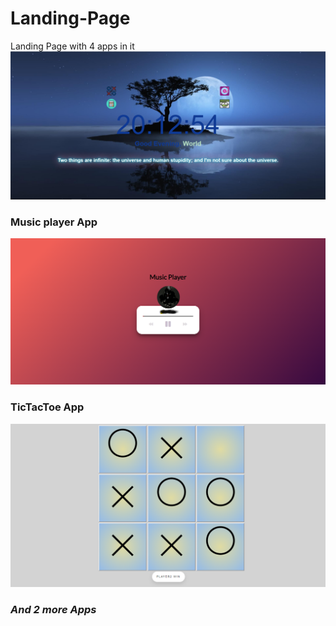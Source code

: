 # Landing-Page
Landing Page with 4 apps in it
![LandingPage](https://github.com/KarenTsaturyan/Project-images/blob/2b36255166ed43566abc249e905f84821eeefab7/forGit.png)
### Music player App
![MusicPlayer](https://github.com/KarenTsaturyan/Project-images/blob/2b36255166ed43566abc249e905f84821eeefab7/forGit2.png)
### TicTacToe App
![TicTacToe](https://github.com/KarenTsaturyan/Project-images/blob/2b36255166ed43566abc249e905f84821eeefab7/forGit3.png)

### ***And 2 more Apps***
